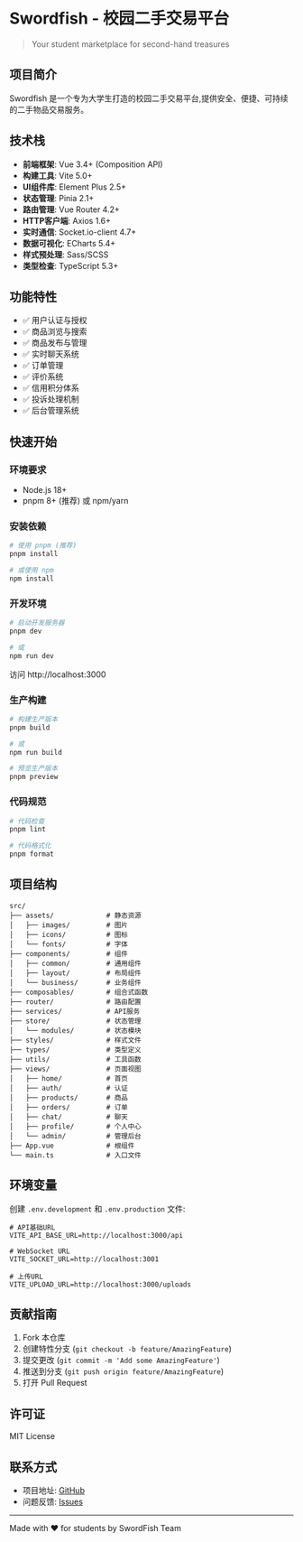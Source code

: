 # Swordfish - 校园二手交易平台

> Your student marketplace for second-hand treasures

## 项目简介

Swordfish 是一个专为大学生打造的校园二手交易平台,提供安全、便捷、可持续的二手物品交易服务。

## 技术栈

- **前端框架**: Vue 3.4+ (Composition API)
- **构建工具**: Vite 5.0+
- **UI组件库**: Element Plus 2.5+
- **状态管理**: Pinia 2.1+
- **路由管理**: Vue Router 4.2+
- **HTTP客户端**: Axios 1.6+
- **实时通信**: Socket.io-client 4.7+
- **数据可视化**: ECharts 5.4+
- **样式预处理**: Sass/SCSS
- **类型检查**: TypeScript 5.3+

## 功能特性

- ✅ 用户认证与授权
- ✅ 商品浏览与搜索
- ✅ 商品发布与管理
- ✅ 实时聊天系统
- ✅ 订单管理
- ✅ 评价系统
- ✅ 信用积分体系
- ✅ 投诉处理机制
- ✅ 后台管理系统

## 快速开始

### 环境要求

- Node.js 18+
- pnpm 8+ (推荐) 或 npm/yarn

### 安装依赖

```bash
# 使用 pnpm (推荐)
pnpm install

# 或使用 npm
npm install
```

### 开发环境

```bash
# 启动开发服务器
pnpm dev

# 或
npm run dev
```

访问 http://localhost:3000

### 生产构建

```bash
# 构建生产版本
pnpm build

# 或
npm run build

# 预览生产版本
pnpm preview
```

### 代码规范

```bash
# 代码检查
pnpm lint

# 代码格式化
pnpm format
```

## 项目结构

```
src/
├── assets/             # 静态资源
│   ├── images/         # 图片
│   ├── icons/          # 图标
│   └── fonts/          # 字体
├── components/         # 组件
│   ├── common/         # 通用组件
│   ├── layout/         # 布局组件
│   └── business/       # 业务组件
├── composables/        # 组合式函数
├── router/             # 路由配置
├── services/           # API服务
├── store/              # 状态管理
│   └── modules/        # 状态模块
├── styles/             # 样式文件
├── types/              # 类型定义
├── utils/              # 工具函数
├── views/              # 页面视图
│   ├── home/           # 首页
│   ├── auth/           # 认证
│   ├── products/       # 商品
│   ├── orders/         # 订单
│   ├── chat/           # 聊天
│   ├── profile/        # 个人中心
│   └── admin/          # 管理后台
├── App.vue             # 根组件
└── main.ts             # 入口文件
```

## 环境变量

创建 `.env.development` 和 `.env.production` 文件:

```env
# API基础URL
VITE_API_BASE_URL=http://localhost:3000/api

# WebSocket URL
VITE_SOCKET_URL=http://localhost:3001

# 上传URL
VITE_UPLOAD_URL=http://localhost:3000/uploads
```

## 贡献指南

1. Fork 本仓库
2. 创建特性分支 (`git checkout -b feature/AmazingFeature`)
3. 提交更改 (`git commit -m 'Add some AmazingFeature'`)
4. 推送到分支 (`git push origin feature/AmazingFeature`)
5. 打开 Pull Request

## 许可证

MIT License

## 联系方式

- 项目地址: [GitHub](https://github.com/yourusername/swordfish-frontend)
- 问题反馈: [Issues](https://github.com/yourusername/swordfish-frontend/issues)

---

Made with ❤️ for students by SwordFish Team

